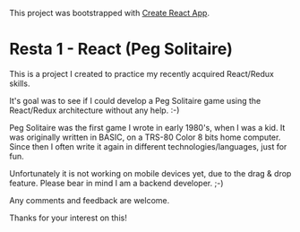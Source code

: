 This project was bootstrapped with [Create React App](https://github.com/facebook/create-react-app).

# Resta 1 - React (Peg Solitaire)

This is a project I created to practice my recently acquired React/Redux skills.

It's goal was to see if I could develop a Peg Solitaire game using the React/Redux architecture without any help. :-)

Peg Solitaire was the first game I wrote in early 1980's, when I was a kid. It was originally written in BASIC, on a TRS-80 Color 8 bits home computer.
Since then I often write it again in different technologies/languages, just for fun.

Unfortunately it is not working on mobile devices yet, due to the drag & drop feature.
Please bear in mind I am a backend developer. ;-)

Any comments and feedback are welcome.

Thanks for your interest on this!
